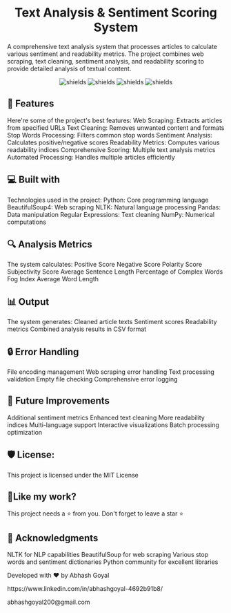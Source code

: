 <h1 align="center" id="title">Text Analysis & Sentiment Scoring System</h1>
<p id="description">A comprehensive text analysis system that processes articles to calculate various sentiment and readability metrics. The project combines web scraping, text cleaning, sentiment analysis, and readability scoring to provide detailed analysis of textual content.</p>
<p align="center">
<img src="https://img.shields.io/badge/Python-3776AB?style=for-the-badge&logo=python&logoColor=white" alt="shields">
<img src="https://img.shields.io/badge/NLTK-154F5B?style=for-the-badge&logo=python&logoColor=white" alt="shields">
<img src="https://img.shields.io/badge/Pandas-150458?style=for-the-badge&logo=pandas&logoColor=white" alt="shields">
<img src="https://img.shields.io/badge/BeautifulSoup-43B02A?style=for-the-badge&logo=beautifulsoup4&logoColor=white" alt="shields">
</p>
<h2>🧐 Features</h2>
Here're some of the project's best features:
Web Scraping: Extracts articles from specified URLs
Text Cleaning: Removes unwanted content and formats
Stop Words Processing: Filters common stop words
Sentiment Analysis: Calculates positive/negative scores
Readability Metrics: Computes various readability indices
Comprehensive Scoring: Multiple text analysis metrics
Automated Processing: Handles multiple articles efficiently
<h2>💻 Built with</h2>
Technologies used in the project:
Python: Core programming language
BeautifulSoup4: Web scraping
NLTK: Natural language processing
Pandas: Data manipulation
Regular Expressions: Text cleaning
NumPy: Numerical computations
<h2>🔍 Analysis Metrics</h2>
The system calculates:
Positive Score
Negative Score
Polarity Score
Subjectivity Score
Average Sentence Length
Percentage of Complex Words
Fog Index
Average Word Length


<h2>📊 Output</h2>
The system generates:
Cleaned article texts
Sentiment scores
Readability metrics
Combined analysis results in CSV format
<h2>🔒 Error Handling</h2>
File encoding management
Web scraping error handling
Text processing validation
Empty file checking
Comprehensive error logging
<h2>🚧 Future Improvements</h2>
Additional sentiment metrics
Enhanced text cleaning
More readability indices
Multi-language support
Interactive visualizations
Batch processing optimization
<h2>🛡️ License:</h2>
This project is licensed under the MIT License
<h2>💖Like my work?</h2>
This project needs a ⭐️ from you. Don't forget to leave a star ⭐️
<h2>🙏 Acknowledgments</h2>
NLTK for NLP capabilities
BeautifulSoup for web scraping
Various stop words and sentiment dictionaries
Python community for excellent libraries


Developed with ❤️ by Abhash Goyal
<p>https://www.linkedin.com/in/abhashgoyal-4692b91b8/</p>
<p>abhashgoyal200@gmail.com</p>
